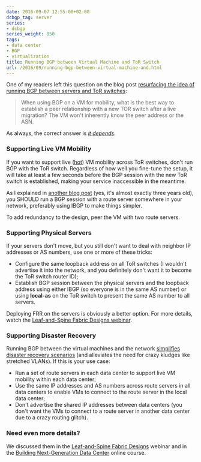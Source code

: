 ```yaml
---
date: 2016-09-07 12:55:00+02:00
dcbgp_tag: server
series:
- dcbgp
series_weight: 850
tags:
- data center
- BGP
- virtualization
title: Running BGP between Virtual Machine and ToR Switch
url: /2016/09/running-bgp-between-virtual-machine-and.html
---
```

One of my readers left this question on the blog post [resurfacing the idea of running BGP between servers and ToR switches](/2016/03/sysadmins-shouldnt-be-involved-with.html):

> When using BGP on a VM for mobility, what is the best way to establish a peer relationship with a new TOR switch after a live migration? The VM won\'t inherently know the peer address or the ASN.

As always, the correct answer is *[it depends](https://twitter.com/ThePracticalDev/status/770978423363829760)*.
<!--more-->
### Supporting Live VM Mobility

If you want to support live ([hot](/2013/02/hot-and-cold-vm-mobility.html)) VM mobility across ToR switches, don't run BGP with the ToR switch. Regardless of how well you fine-tune the setup, it will take at least a few seconds before the BGP session with the new ToR switch is established, making your service inaccessible in the meantime.

As I explained in [another blog post](/2013/08/virtual-appliance-routing-network.html) (yes, it's almost exactly three years old), you SHOULD run a BGP session with a route server somewhere in your network, preferably using IBGP to make things simpler.

To add redundancy to the design, peer the VM with two route servers.

### Supporting Physical Servers

If your servers don't move, but you still don't want to deal with neighbor IP addresses or AS numbers, use one or more of these tricks:

-   Configure the same loopback address on all ToR switches (I wouldn't advertise it into the network, and you definitely don't want it to become the ToR switch router ID);
-   Establish BGP session between the physical servers and the loopback address using either IBGP (so everyone is in the same AS number) or using **local-as** on the ToR switch to present the same AS number to all servers.

Deploying FRR on the servers is obviously a better option. For more details, watch the [Leaf-and-Spine Fabric Designs webinar](http://www.ipspace.net/Leaf-and-Spine_Fabric_Designs).

### Supporting Disaster Recovery

Running BGP between the virtual machines and the network [simplifies disaster recovery scenarios](/2013/05/simplify-your-disaster-recovery-with.html) (and alleviates the need for crazy kludges like stretched VLANs). If this is your use case:

-   Run a set of route servers in each data center to support live VM mobility within each data center;
-   Use the same IP addresses and AS numbers across route servers in all data centers to enable VMs to connect to the route server in the local data center;
-   Don't advertise the shared IP addresses between data centers (you don't want the VMs to connect to a route server in another data center due to a crazy routing glitch).

### Need even more details?

We discussed them in the [Leaf-and-Spine Fabric Designs](http://www.ipspace.net/Leaf-and-Spine_Fabric_Designs) webinar and in the [Building Next-Generation Data Center](http://www.ipspace.net/Building_Next-Generation_Data_Center) online course.